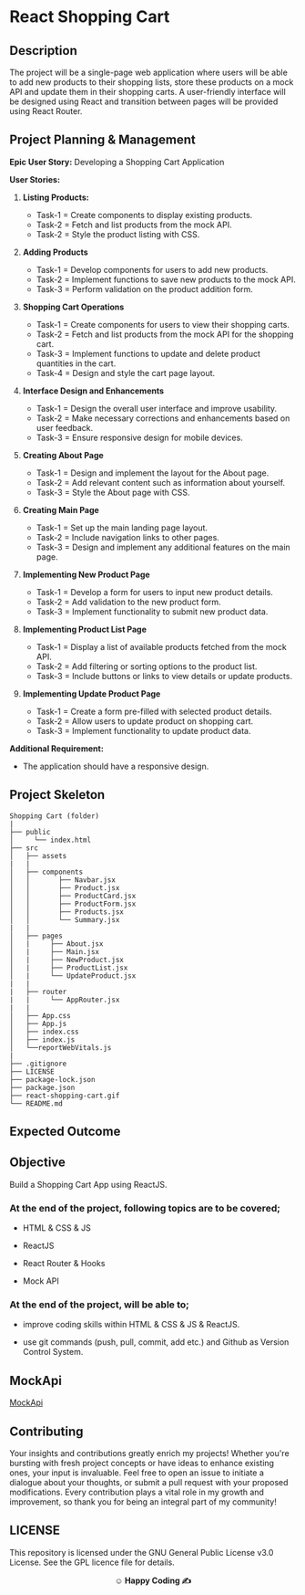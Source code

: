 # React Shopping Cart

## Description

The project will be a single-page web application where users will be able to add new products to their shopping lists, store these products on a mock API and update them in their shopping carts. A user-friendly interface will be designed using React and transition between pages will be provided using React Router.

## Project Planning & Management

**Epic User Story:** Developing a Shopping Cart Application

**User Stories:**

1. **Listing Products:**

   - Task-1 = Create components to display existing products.
   - Task-2 = Fetch and list products from the mock API.
   - Task-2 = Style the product listing with CSS.

2. **Adding Products**

   - Task-1 = Develop components for users to add new products.
   - Task-2 = Implement functions to save new products to the mock API.
   - Task-3 = Perform validation on the product addition form.

3. **Shopping Cart Operations**

   - Task-1 = Create components for users to view their shopping carts.
   - Task-2 = Fetch and list products from the mock API for the shopping cart.
   - Task-3 = Implement functions to update and delete product quantities in the cart.
   - Task-4 = Design and style the cart page layout.

4. **Interface Design and Enhancements**

   - Task-1 = Design the overall user interface and improve usability.
   - Task-2 = Make necessary corrections and enhancements based on user feedback.
   - Task-3 = Ensure responsive design for mobile devices.

5. **Creating About Page**

   - Task-1 = Design and implement the layout for the About page.
   - Task-2 = Add relevant content such as information about yourself.
   - Task-3 = Style the About page with CSS.

6. **Creating Main Page**

   - Task-1 = Set up the main landing page layout.
   - Task-2 = Include navigation links to other pages.
   - Task-3 = Design and implement any additional features on the main page.

7. **Implementing New Product Page**

   - Task-1 = Develop a form for users to input new product details.
   - Task-2 = Add validation to the new product form.
   - Task-3 = Implement functionality to submit new product data.

8. **Implementing Product List Page**

   - Task-1 = Display a list of available products fetched from the mock API.
   - Task-2 = Add filtering or sorting options to the product list.
   - Task-3 = Include buttons or links to view details or update products.

9. **Implementing Update Product Page**

   - Task-1 = Create a form pre-filled with selected product details.
   - Task-2 = Allow users to update product on shopping cart.
   - Task-3 = Implement functionality to update product data.

**Additional Requirement:**

- The application should have a responsive design.

## Project Skeleton

```
Shopping Cart (folder)
|
├── public
│     └── index.html
├── src
│   ├── assets
|   |
│   ├── components
│   │       ├── Navbar.jsx
│   │       ├── Product.jsx
│   │       ├── ProductCard.jsx
│   │       ├── ProductForm.jsx
│   │       ├── Products.jsx
│   │       └── Summary.jsx
|   |
│   ├── pages
│   |     ├── About.jsx
│   |     ├── Main.jsx
│   |     ├── NewProduct.jsx
│   |     ├── ProductList.jsx
│   |     └── UpdateProduct.jsx
|   |
|   ├── router
|   |     └── AppRouter.jsx
|   |
│   ├── App.css
│   ├── App.js
│   ├── index.css
│   ├── index.js
│   └──reportWebVitals.js
|
├── .gitignore
├── LICENSE
├── package-lock.json
├── package.json
├── react-shopping-cart.gif
└── README.md

```

## Expected Outcome

## Objective

Build a Shopping Cart App using ReactJS.

### At the end of the project, following topics are to be covered;

- HTML & CSS & JS

- ReactJS

- React Router & Hooks

- Mock API

### At the end of the project, will be able to;

- improve coding skills within HTML & CSS & JS & ReactJS.

- use git commands (push, pull, commit, add etc.) and Github as Version Control System.

## MockApi

<a href="https://mockapi.io/" target="_blank">MockApi</a>

## Contributing

Your insights and contributions greatly enrich my projects! Whether you're bursting with fresh project concepts or have ideas to enhance existing ones, your input is invaluable. Feel free to open an issue to initiate a dialogue about your thoughts, or submit a pull request with your proposed modifications. Every contribution plays a vital role in my growth and improvement, so thank you for being an integral part of my community!

## LICENSE

This repository is licensed under the GNU General Public License v3.0 License. See the GPL licence file for details.

**<p align="center">&#9786; Happy Coding &#9997;</p>**
